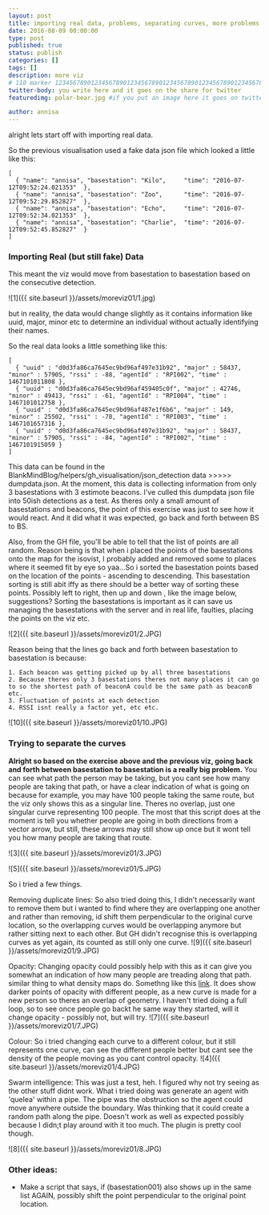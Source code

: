 ```yaml
---
layout: post
title: importing real data, problems, separating curves, more problems
date: 2016-08-09 00:00:00
type: post
published: true
status: publish
categories: []
tags: []
description: more viz
# 110 marker 1234567890123456789012345678901234567890123456789012345678901234567890123456789012345678901234567890123456789
twitter-body: you write here and it goes on the share for twitter
featuredimg: polar-bear.jpg #if you put an image here it goes on twitter too

author: annisa
---
```


alright lets start off with importing real data.

So the previous visualisation used a fake data json file which looked a little like this:

~~~
[
  { "name": "annisa", "basestation": "Kilo",     "time": "2016-07-12T09:52:24.021353"  },
  { "name": "annisa", "basestation": "Zoo",      "time": "2016-07-12T09:52:29.852827"  },
  { "name": "annisa", "basestation": "Echo",     "time": "2016-07-12T09:52:34.021353"  },
  { "name": "annisa", "basestation": "Charlie",  "time": "2016-07-12T09:52:45.852827"  }
]
~~~

### Importing Real (but still fake) Data

This meant the viz would move from basestation to basestation based on the consecutive detection. 

![1]({{ site.baseurl }}/assets/moreviz01/1.jpg) 

but in reality, the data would change slightly as it contains information like uuid, major, minor etc to determine an individual without actually identifying their names. 

So the real data looks a little something like this:

~~~
[
  { "uuid" : "d0d3fa86ca7645ec9bd96af497e31b92", "major" : 58437, "minor" : 57905, "rssi" : -88, "agentId" : "RPI002", "time" : 1467101011808 },
  { "uuid" : "d0d3fa86ca7645ec9bd96af459405c0f", "major" : 42746, "minor" : 49413, "rssi" : -61, "agentId" : "RPI004", "time" : 1467101012758 },
  { "uuid" : "d0d3fa86ca7645ec9bd96af487e1f6b6", "major" : 149,   "minor" : 25502, "rssi" : -78, "agentId" : "RPI003", "time" : 1467101657316 },
  { "uuid" : "d0d3fa86ca7645ec9bd96af497e31b92", "major" : 58437, "minor" : 57905, "rssi" : -84, "agentId" : "RPI002", "time" : 1467101915059 }
]
~~~

This data can be found in the BlankMindBlog/helpers/gh_visualisation/json_detection data >>>>> dumpdata.json. At the moment, this data is collecting information from only 3 basestations with 3 estimote beacons. I've culled this dumpdata json file into 50ish detections as a test. As theres only a small amount of basestations and beacons, the point of this exercise was just to see how it would react. And it did what it was expected, go back and forth between BS to BS.

Also, from the GH file, you'll be able to tell that the list of points are all random. Reason being is that when i placed the points of the basestations onto the map for the isovist, I probably added and removed some to places where it seemed fit by eye so yaa...So i sorted the basestation points based on the location of the points - ascending to descending. This basestation sorting is still abit iffy as there should be a better way of sorting these points. Possibly left to right, then up and down , like the image below, suggestions? Sorting the basestations is important as it can save us managing the basestations with the server and in real life, faulties, placing the points on the viz etc. 

![2]({{ site.baseurl }}/assets/moreviz01/2.JPG)

Reason being that the lines go back and forth between basestation to basestation is because:

	1. Each beacon was getting picked up by all three basestations
	2. Because theres only 3 basestations theres not many places it can go to so the shortest path of beaconA could be the same path as beaconB etc.
	3. Fluctuation of points at each detection
	4. RSSI isnt really a factor yet, etc etc. 

![10]({{ site.baseurl }}/assets/moreviz01/10.JPG)

### Trying to separate the curves
<b>Alright so based on the exercise above and the previous viz, going back and forth between basestation to basestation is a really big problem.</b> You can see what path the person may be taking, but you cant see how many people are taking that path, or have a clear indication of what is going on because for example, you may have 100 people taking the same route, but the viz only shows this as a singular line. Theres no overlap, just one singular curve representing 100 people. The most that this script does at the moment is tell you whether people are going in both directions from a vector arrow, but still, these arrows may still show up once but it wont tell you how many people are taking that route. 

![3]({{ site.baseurl }}/assets/moreviz01/3.JPG)

![5]({{ site.baseurl }}/assets/moreviz01/5.JPG)

So i tried a few things.

Removing duplicate lines:
So also tried doing this, I didn't necessarily want to remove them but i wanted to find where they are overlapping one another and rather than removing, id shift them perpendicular to the original curve location, so the overlapping curves would be overlapping anymore but rather sitting next to each other. But GH didn't recognise this is overlapping curves as yet again, its counted as still only one curve. 
![9]({{ site.baseurl }}/assets/moreviz01/9.JPG)

Opacity:
Changing opacity could possibly help with this as it can give you somewhat an indication of how many people are treading along that path. similar thing to what density maps do. Somethng like this [link](http://3.bp.blogspot.com/-c1gS1YIJDpw/VL5oNJJWePI/AAAAAAAADFY/nhCNtpVOgJ4/s1600/mt_map_033.PNG). It does show darker points of opacity with different people, as a new curve is made for a new person so theres an overlap of geometry. I haven't tried doing a full loop, so to see once people go backt he same way they started, will it change opacity - possibly not, but will try.
![7]({{ site.baseurl }}/assets/moreviz01/7.JPG)

Colour:
So i tried changing each curve to a different colour, but it still represents one curve, can see the different people better but cant see the density of the people moving as you cant control opacity.
![4]({{ site.baseurl }}/assets/moreviz01/4.JPG)

Swarm intelligence:
This was just a test, heh. I figured why not try seeing as the other stuff didnt work. What i tried doing was generate an agent with 'quelea' within a pipe. The pipe was the obstruction so the agent could move anywhere outside the boundary. Was thinking that it could create a random path along the pipe. Doesn't work as well as expected possibly because I didn;t play around with it too much. The plugin is pretty cool though.

![8]({{ site.baseurl }}/assets/moreviz01/8.JPG)

### Other ideas:

* Make a script that says, if (basestation001) also shows up in the same list AGAIN, possibly shift the point perpendicular to the original point location.
